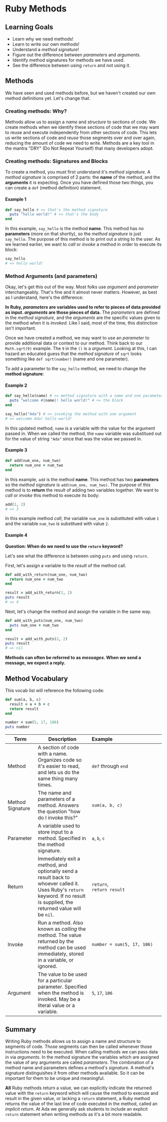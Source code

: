 # Ruby Methods

## Learning Goals

  - Learn why we need methods!
  - Learn to write our own methods!
  - Understand a _method signature_!
  - Figure out the difference between _parameters_ and _arguments_.
  - Identify method signatures for methods we have used.
  - See the difference between using `return` and not using it.

## Methods

We have seen and used methods before, but we haven't created our own method definitions yet. Let's change that.

### Creating methods: Why?

Methods allow us to assign a _name_ and _structure_ to sections of code. We create methods when we identify these sections of code that we may want to reuse and execute independently from other sections of code.  This lets us write sections of code and _reuse_ those segments over and over again, reducing the amount of code we need to write.  Methods are a key tool in the mantra "DRY" (Do Not Repeat Yourself) that many developers adopt.


### Creating methods: Signatures and Blocks

To create a method, you must first understand it's _method signature_. A _method signature_ is comprised of 2 parts: the __name__ of the method, and the __arguments__ it is expecting. Once you have defined those two things, you can create a `def` (method definition) statement.

#### Example 1

```ruby
def say_hello # <= that's the method signature
  puts "hello world!" # <= that's the body
end
```

In this example, `say_hello` is the method __name__. This method has no __parameters__ (more on that shortly), so the _method signature_ is just `say_hello`. The purpose of this method is to print out a string to the user. As we learned earlier, we want to _call_ or _invoke_ a method in order to execute its block:

```ruby
say_hello
# => hello world!
```

### Method Arguments (and parameters)

Okay, let's get this out of the way. Most folks use _argument_ and _parameter_ interchangeably. That's fine and it almost never matters. However, as best as I understand, here's the difference:

__In Ruby, _parameters_ are variables used to refer to pieces of data provided as input. _arguments_ are those pieces of data.__ The _parameters_ are defined in the _method signature_, and the _arguments_ are the specific values given to the method when it is _invoked_. Like I said, most of the time, this distinction isn't important.

Once we have created a method, we may want to use an _parameter_ to provide additional data or context to our method. Think back to our `Math.sqrt(9)` example. The `9` in the `()` is a _argument_. Looking at this, I can hazard an educated guess that the _method signature_ of `sqrt` looks something like `def sqrt(number)` (name and one parameter).

To add a parameter to the `say_hello` method, we need to change the __method signature__:

#### Example 2

```ruby
def say_hello(name) # <= method signature with a name and one parameter
  puts "welcome #{name}! hello world!" # <= the block
end

say_hello("Ada") # <= invoking the method with one argument
# => welcome Ada! hello world!
```

In this updated method, `name` is a variable with the value for the argument passed in. When we called the method, the `name` variable was substitued out for the value of string `"Ada"` since that was the value we passed in.

#### Example 3

```ruby
def add(num_one, num_two)
  return num_one + num_two
end
```

In this example, `add` is the method __name__. This method has two __parameters__ so the _method signature_ is `add(num_one, num_two)`. The purpose of this method is to __return__ the result of adding two variables together. We want to _call_ or _invoke_ this method to execute its body:
```ruby
add(1, 2)
# => 3
```

In this example method _call_, the variable `num_one` is substituted with value `1` and the variable `num_two` is substitued with value `2`.

#### Example 4

__Question: When do we need to use the `return` keyword?__

Let's see what the difference is between using `puts` and using `return.`

First, let's assign a variable to the _result_ of the method call.
```ruby
def add_with_return(num_one, num_two)
  return num_one + num_two
end

result = add_with_return(2, 2)
puts result
# => 4
```

Next, let's change the method and assign the variable in the same way.
```ruby
def add_with_puts(num_one, num_two)
  puts num_one + num_two
end

result = add_with_puts(2, 2)
puts result
# => nil
```

**Methods can often be referred to as _messages_. When we send a message, we expect a reply.**



## Method Vocabulary

This vocab list will reference the following code:

```ruby
def sum(a, b, c)
  result = a + b + c
  return result
end

number = sum(5, 17, 106)
puts number
```

Term             | Description | Example&nbsp;&nbsp;&nbsp;&nbsp;&nbsp;&nbsp;&nbsp;&nbsp;&nbsp;&nbsp;&nbsp;&nbsp;&nbsp;&nbsp;&nbsp;&nbsp;&nbsp;&nbsp;&nbsp;&nbsp;&nbsp;&nbsp;&nbsp;&nbsp;&nbsp;&nbsp;&nbsp;&nbsp;&nbsp;&nbsp;&nbsp;&nbsp;&nbsp;&nbsp;&nbsp;
---              | ---         | -------------------
Method           | A section of code with a name. Organizes code so it's easier to read, and lets us do the same thing many times. | `def` through `end`
Method Signature | The name and parameters of a method. Answers the question "how do I invoke this?" | `sum(a, b, c)`
Parameter        | A variable used to store input to a method. Specified in the method signature. | `a`, `b`, `c`
Return           | Immediately exit a method, and optionally send a result back to whoever called it. Uses Ruby's `return` keyword. If no result is supplied, the returned value will be `nil`. | `return`,<br>`return result`
Invoke           | Run a method. Also known as _calling_ the method. The value returned by the method can be used immediately, stored in a variable, or ignored. | `number = sum(5, 17, 106)`
Argument          | The value to be used for a particular parameter. Specified when the method is invoked. May be a literal value or a variable. | `5`, `17`, `106`

## Summary

Writing Ruby methods allows us to assign a name and structure to segments of code.  Those segments can then be called whenever those instructions need to be executed.  When calling methods we can pass data in via _arguments_.  In the method signature the variables which are assigned the value of any arguments are called _parameters_.  The combination of a method name and parameters defines a method's _signature_.  A method's signature distinguishes it from other methods available.  So it can be important for them to be unique and meaningful.

**All** Ruby methods return a value, we can explicitly indicate the returned value with the `return` keyword which will cause the method to execute and result in the given value, or lacking a `return` statement, a Ruby method returns the value of the last line of code executed in the method, called an _implicit return_.  At Ada we generally ask students to include an explicit `return` statement when writing methods as it's a bit more readable.
